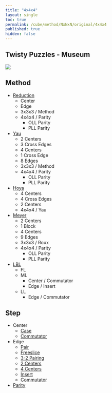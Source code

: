 ```yaml
---
title: "4x4x4"
layout: single
toc: true
permalink: /cube/method/NxNxN/original/4x4x4
published: true
hidden: false
---
```


<head>
  <base target="_self">
</head>



## Twisty Puzzles - Museum

<a target="_blank" href="https://twistypuzzles.com/app/museum/museum_showitem.php?pkey=265">
  <img src="https://twistypuzzles.com/museum/large/00265-01.jpg">
</a>



## Method

- [Reduction](/cube/method/NxNxN/original/4x4x4/reduction)
  - Center
  - Edge
  - 3x3x3 / Method
  - 4x4x4 / Parity
    - OLL Parity
    - PLL Parity
- [Yau](/cube/method/NxNxN/original/4x4x4/yau)
  - 2 Centers
  - 3 Cross Edges
  - 4 Centers
  - 1 Cross Edge
  - 8 Edges
  - 3x3x3 / Method
  - 4x4x4 / Parity
    - OLL Parity
    - PLL Parity
- [Hoya](/cube/method/NxNxN/original/4x4x4/hoya)
  - 4 Centers
  - 4 Cross Edges
  - 2 Centers
  - 4x4x4 / Yau
- [Meyer](/cube/method/NxNxN/original/4x4x4/meyer)
  - 2 Centers
  - 1 Block
  - 4 Centers
  - 9 Edges
  - 3x3x3 / Roux
  - 4x4x4 / Parity
    - OLL Parity
    - PLL Parity
- [LBL](/cube/method/NxNxN/original/4x4x4/lbl)
  - FL
  - ML
    - Center / Commutator
    - Edge / Insert
  - LL
    - Edge / Commutator



## Step

- Center
  - [Case](/cube/method/NxNxN/original/4x4x4/center/case)
  - [Commutator](/cube/method/NxNxN/original/4x4x4/center/commutator)
- Edge
  - [Pair](/cube/method/NxNxN/original/4x4x4/edge/pair)
  - [Freeslice](/cube/method/NxNxN/original/4x4x4/edge/freeslice)
  - [3-2 Pairing](/cube/method/NxNxN/original/4x4x4/edge/3-2_pairing)
  - [2 Centers](/cube/method/NxNxN/original/4x4x4/edge/2_centers)
  - [4 Centers](/cube/method/NxNxN/original/4x4x4/edge/4_centers)
  - [Insert](/cube/method/NxNxN/original/4x4x4/edge/insert)
  - [Commutator](/cube/method/NxNxN/original/4x4x4/edge/commutator)
- [Parity](/cube/method/NxNxN/original/4x4x4/parity)
